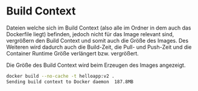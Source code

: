 # Build Context

Dateien welche sich im Build Context \(also alle im Ordner in dem auch das Dockerfile liegt\) befinden, jedoch nicht für das Image relevant sind, vergrößern den Build Context und somit auch die Größe des Images. Des Weiteren wird dadurch auch die Build-Zeit, die Pull- und Push-Zeit und die Container Runtime Größe verlängert bzw. vergrößert.

Die Größe des Build Context wird beim Erzeugen des Images angezeigt.

```bash
docker build --no-cache -t helloapp:v2 .
Sending build context to Docker daemon  187.8MB
```

